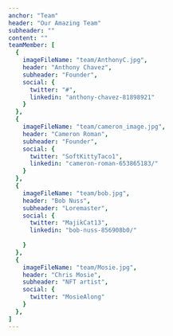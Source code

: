 ```yaml
---
anchor: "Team"
header: "Our Amazing Team"
subheader: ""
content: ""
teamMember: [
  {
    imageFileName: "team/AnthonyC.jpg",
    header: "Anthony Chavez",
    subheader: "Founder",
    social: {
      twitter: "#",
      linkedin: "anthony-chavez-81898921"
    }
  },
  {
    imageFileName: "team/cameron_image.jpg",
    header: "Cameron Roman",
    subheader: "Founder",
    social: {
      twitter: "SoftKittyTaco1",
      linkedin: "cameron-roman-653865183/"
    }
  },
  {
    imageFileName: "team/bob.jpg",
    header: "Bob Nuss",
    subheader: "Loremaster",
    social: {
      twitter: "MajikCat13",
      linkedin: "bob-nuss-856908b0/"
      
    }
  },
  {
    imageFileName: "team/Mosie.jpg",
    header: "Chris Mosie",
    subheader: "NFT artist",
    social: {
      twitter: "MosieAlong"
    }
  },
]
---
```

